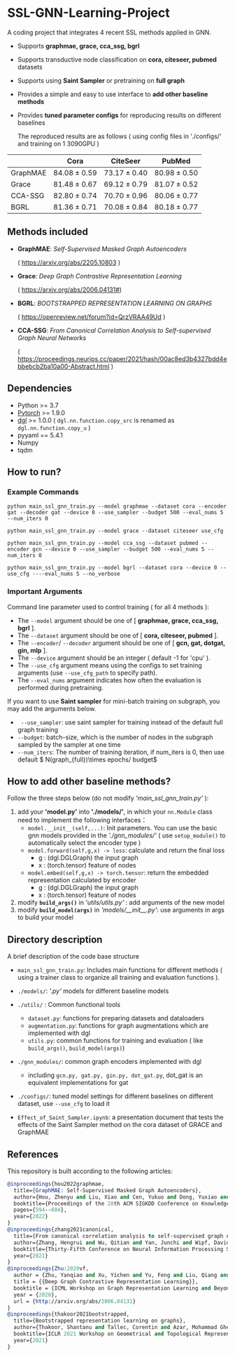 # SSL-GNN-Learning-Project
A coding project that integrates 4 recent SSL methods applied in GNN. 

- Supports **graphmae, grace, cca_ssg, bgrl** 

- Supports transductive node classification on  **cora, citeseer, pubmed** datasets

- Supports using **Saint Sampler** or pretraining on **full graph**

- Provides a simple and easy to use interface to **add other baseline methods**

- Provides **tuned parameter configs** for reproducing results on different baselines

  The reproduced results are as follows ( using config files in './configs/' and training on 1 3090GPU )

|          | Cora            | CiteSeer        | PubMed          |
| -------- | --------------- | --------------- | --------------- |
| GraphMAE | $84.08\pm0.59$  | $73.17\pm0.40$  | $80.98\pm 0.50$ |
| Grace    | $81.48\pm0.67$  | $69.12\pm0.79$  | $81.07\pm0.52$  |
| CCA-SSG  | $82.80\pm 0.74$ | $70.70\pm0.96$  | $80.06\pm0.77$  |
| BGRL     | $81.36\pm 0.71$ | $70.08\pm 0.84$ | $80.18\pm0.77$  |

## Methods included

- **GraphMAE**: *Self-Supervised Masked Graph Autoencoders*

  ( https://arxiv.org/abs/2205.10803 )

- **Grace**: *Deep Graph Contrastive Representation Learning*

  ( https://arxiv.org/abs/2006.04131#)

- **BGRL**: *BOOTSTRAPPED REPRESENTATION LEARNING ON GRAPHS*

  ( https://openreview.net/forum?id=QrzVRAA49Ud )

- **CCA-SSG**: *From Canonical Correlation Analysis to Self-supervised Graph Neural Networks*

  ( https://proceedings.neurips.cc/paper/2021/hash/00ac8ed3b4327bdd4ebbebcb2ba10a00-Abstract.html )


## Dependencies

- Python >= 3.7
- [Pytorch](https://pytorch.org/) >= 1.9.0
- [dgl](https://www.dgl.ai/) >= 1.0.0 ( `dgl.nn.function.copy_src` is renamed as `dgl.nn.function.copy_u` )
- pyyaml == 5.4.1
- Numpy
- tqdm

## How to run?

### Example Commands

```shell
python main_ssl_gnn_train.py --model graphmae --dataset cora --encoder gat --decoder gat --device 0 --use_sampler --budget 500 --eval_nums 5 --num_iters 0

python main_ssl_gnn_train.py --model grace --dataset citeseer use_cfg

python main_ssl_gnn_train.py --model cca_ssg --dataset pubmed --encoder gcn --device 0 --use_sampler --budget 500 --eval_nums 5 --num_iters 0

python main_ssl_gnn_train.py --model bgrl --dataset cora --device 0 --use_cfg ----eval_nums 5 --no_verbose
```

### Important Arguments

Command line parameter used to control training ( for all 4 methods ):

- The `--model` argument should be one of [ **graphmae, grace, cca_ssg, bgrl** ].
- The `--dataset` argument should be one of [ **cora, citeseer, pubmed** ].
- The `--encoder`/ `--decoder` argument should be one of [ **gcn, gat, dotgat, gin, mlp** ].
- The `--device` argument should be an integer ( default -1 for 'cpu' ).
- The `--use_cfg` argument means using the configs to set training arguments (use `--use_cfg_path` to specify path).
- The `--eval_nums` argument indicates how often the evaluation is performed during pretraining.

If you want to use **Saint sampler** for mini-batch training on subgraph, you may add the arguments below. 

- ` --use_sampler`: use saint sampler for training instead of the default full graph training
- `--budget`: batch-size, which is the number of nodes in the subgraph sampled by the sampler at one time
- `--num_iters`:  The number of training iteration, if num_iters is 0, then use default $ N(graph_{full})\times epochs/ budget$



## How to add other baseline methods?

Follow the three steps below (do not modify *'main_ssl_gnn_train.py'* ):

1. add your **'model.py'** into **'./models/'**, in which your `nn.Module` class need to implement the following interfaces：
   - `model.__init__(self,...)`: Init parameters. You can use the basic gnn models provided in the *'./gnn_modules/'* ( use `setup_module()` to automatically select the encoder type )
   - `model.forward(self,g,x) -> loss`: calculate and return the final loss
     - g : (dgl.DGLGraph)  the input graph
     - x : (torch.tensor) feature of nodes
   - `model.embed(self,g,x) -> torch.tensor`: return the embedded representation calculated by encoder
     - g : (dgl.DGLGraph)  the input graph
     - x : (torch.tensor) feature of nodes
2. modify **`build_args()`** in *'utils/utils.py'* : add arguments of the new model
3. modify **`build_model(args)`** in *'models/\_\_init\_\_.py'*: use arguments in args to build your model 

## Directory description

A brief description of the code base structure

- `main_ssl_gnn_train.py`: Includes main functions for different methods ( using a trainer class to organize all training and evaluation functions ).
- `./models/`: *'.py'* models for different baseline models
- `./utils/` : Common functional tools
  - `dataset.py`: functions for preparing datasets and dataloaders
  - `augmentation.py`: functions for graph augmentations which are implemented with dgl
  - `utils.py`: common functions for training and evaluation ( like `build_args()`, `build_model(args)`)

- `./gnn_modules/`: common graph encoders implemented with dgl
  - including `gcn.py, gat.py, gin.py, dot_gat.py`, dot_gat is an equivalent implementations for gat
- `./configs/`: tuned model settings for different baselines on different dataset, use `--use_cfg` to load it 
- `Effect_of_Saint_Sampler.ipynb`: a presentation document that tests the effects of the Saint Sampler method on the cora dataset of GRACE and GraphMAE

## References

This repository is built according to the following articles: 

```ll
@inproceedings{hou2022graphmae,
  title={GraphMAE: Self-Supervised Masked Graph Autoencoders},
  author={Hou, Zhenyu and Liu, Xiao and Cen, Yukuo and Dong, Yuxiao and Yang, Hongxia and Wang, Chunjie and Tang, Jie},
  booktitle={Proceedings of the 28th ACM SIGKDD Conference on Knowledge Discovery and Data Mining},
  pages={594--604},
  year={2022}
}
@inproceedings{zhang2021canonical,
  title={From canonical correlation analysis to self-supervised graph neural networks},
  author={Zhang, Hengrui and Wu, Qitian and Yan, Junchi and Wipf, David and Philip, S Yu},
  booktitle={Thirty-Fifth Conference on Neural Information Processing Systems},
  year={2021}
}
@inproceedings{Zhu:2020vf,
  author = {Zhu, Yanqiao and Xu, Yichen and Yu, Feng and Liu, Qiang and Wu, Shu and Wang, Liang},
  title = {{Deep Graph Contrastive Representation Learning}},
  booktitle = {ICML Workshop on Graph Representation Learning and Beyond},
  year = {2020},
  url = {http://arxiv.org/abs/2006.04131}
}
@inproceedings{thakoor2021bootstrapped,
  title={Bootstrapped representation learning on graphs},
  author={Thakoor, Shantanu and Tallec, Corentin and Azar, Mohammad Gheshlaghi and Munos, R{\'e}mi and Veli{\v{c}}kovi{\'c}, Petar and Valko, Michal},
  booktitle={ICLR 2021 Workshop on Geometrical and Topological Representation Learning},
  year={2021}
}
```


